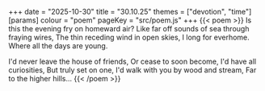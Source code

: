 +++
date = "2025-10-30"
title = "30.10.25"
themes = ["devotion", "time"]
[params]
  colour = "poem"
  pageKey = "src/poem.js"
+++
{{< poem >}}
Is this the evening fry on homeward air?
Like far off sounds of sea through fraying wires,
The thin receding wind in open skies,
I long for everhome.
Where all the days are young.

I'd never leave the house of friends,
Or cease to soon become,
I'd have all curiosities,
But truly set on one,
I'd walk with you by wood and stream,
Far to the higher hills...
{{< /poem >}}
